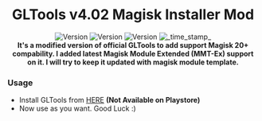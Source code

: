 <h1 align="center">GLTools v4.02 Magisk Installer Mod</h1>

<div align="center">
  <!-- Release Version -->
    <img src="https://img.shields.io/badge/Release-v1.0-red.svg?longCache=true&style=popout-square"
      alt="Version" />
  <!-- MMT-Ex Version -->
    <img src="https://img.shields.io/badge/MMT Ex-v1.5-blue.svg?longCache=true&style=popout-square"
      alt="Version" />
  <!-- GLTools Version -->
    <img src="https://img.shields.io/badge/GLTools-v4.02-teal.svg?longCache=true&style=popout-square"
      alt="Version" />
  <!-- Last Updated -->
    <img src="https://img.shields.io/badge/Updated-April 04, 2020-green.svg?longCache=true&style=flat-square"
      alt="_time_stamp_" />
</div>

<div align="center">
  <strong>It's a modified version of official GLTools to add support Magisk 20+ compability. I added latest Magisk Module Extended (MMT-Ex) support on it. I will try to keep it updated with magisk module template.</strong>
</div>

### Usage
- Install GLTools from [HERE](https://github.com/Ahsan40/GLTools/releases) **(Not Available on Playstore)**
- Now use as you want. Good Luck :)
